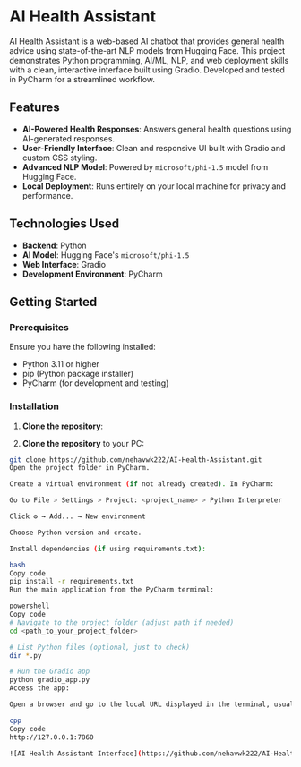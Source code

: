 # AI Health Assistant

AI Health Assistant is a web-based AI chatbot that provides general health advice using state-of-the-art NLP models from Hugging Face. This project demonstrates Python programming, AI/ML, NLP, and web deployment skills with a clean, interactive interface built using Gradio. Developed and tested in PyCharm for a streamlined workflow.

## Features

- **AI-Powered Health Responses**: Answers general health questions using AI-generated responses.
- **User-Friendly Interface**: Clean and responsive UI built with Gradio and custom CSS styling.
- **Advanced NLP Model**: Powered by `microsoft/phi-1.5` model from Hugging Face.
- **Local Deployment**: Runs entirely on your local machine for privacy and performance.

## Technologies Used

- **Backend**: Python
- **AI Model**: Hugging Face's `microsoft/phi-1.5`
- **Web Interface**: Gradio
- **Development Environment**: PyCharm

## Getting Started

### Prerequisites

Ensure you have the following installed:

- Python 3.11 or higher
- pip (Python package installer)
- PyCharm (for development and testing)

### Installation

1. **Clone the repository**:

1. **Clone the repository** to your PC:

```bash
git clone https://github.com/nehavwk222/AI-Health-Assistant.git
Open the project folder in PyCharm.

Create a virtual environment (if not already created). In PyCharm:

Go to File > Settings > Project: <project_name> > Python Interpreter

Click ⚙️ → Add... → New environment

Choose Python version and create.

Install dependencies (if using requirements.txt):

bash
Copy code
pip install -r requirements.txt
Run the main application from the PyCharm terminal:

powershell
Copy code
# Navigate to the project folder (adjust path if needed)
cd <path_to_your_project_folder>

# List Python files (optional, just to check)
dir *.py

# Run the Gradio app
python gradio_app.py
Access the app:

Open a browser and go to the local URL displayed in the terminal, usually:

cpp
Copy code
http://127.0.0.1:7860

![AI Health Assistant Interface](https://github.com/nehavwk222/AI-Health-Assistant/blob/main/Screenshot%202025-09-09%20165054.png)
